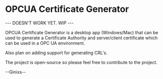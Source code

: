 # OPCUA Certificate Generator

--- DOESN'T WORK YET. WIP ---

OPCUA Certificate Generator is a desktop app (Windows/Mac) that can be used to generate a Certificate Authority and server/client certificate which can be used in a OPC UA environment.

Also plan on adding support for generating CRL's.

The project is open-source so please feel free to contribute to the project.

--Ginixs--
